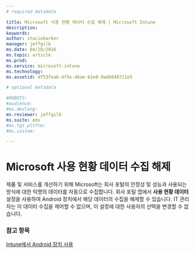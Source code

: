 ```yaml
---
# required metadata

title: Microsoft 사용 현황 데이터 수집 해제 | Microsoft Intune
description:
keywords:
author: staciebarker
manager: jeffgilb
ms.date: 04/28/2016
ms.topic: article
ms.prod:
ms.service: microsoft-intune
ms.technology:
ms.assetid: df53feab-4f5e-46ae-b1e8-9adb048711e5

# optional metadata

#ROBOTS:
#audience:
#ms.devlang:
ms.reviewer: jeffgilb
ms.suite: ems
#ms.tgt_pltfrm:
#ms.custom:

---
```



# Microsoft 사용 현황 데이터 수집 해제
제품 및 서비스를 개선하기 위해 Microsoft는 회사 포털의 안정성 및 성능과 사용되는 방식에 대한 익명의 데이터를 자동으로 수집합니다. 회사 포털 앱에서 **사용 현황 데이터** 설정을 사용하여 Android 장치에서 해당 데이터의 수집을 해제할 수 있습니다. IT 관리자는 이 데이터 수집을 제어할 수 없으며, 이 설정에 대한 사용자의 선택을 변경할 수 없습니다.

### 참고 항목
[Intune에서 Android 장치 사용](using-your-android-device-with-intune.md)

<!--HONumber=May16_HO1-->


